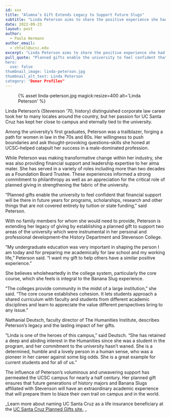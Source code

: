 ```yaml
---
id: xxx
title: "Alumna’s Gift Extends Legacy to Support Future Slugs"
subtitle: "Linda Peterson aims to share the positive experience she had as one of UCSC's pioneer alumni."
date: 2022-09-23
layout: post
author:
  - Paula Hermann
author_email:
  - chtall@ucsc.edu
excerpt: "Linda Peterson aims to share the positive experience she had as one of UCSC's pioneer alumni."
pull_quote: "Planned gifts enable the university to feel confident that financial support will be there in future years for programs, scholarships, research and other things that are not covered entirely by tuition or state funding.”
hero:
  use: false
thumbnail_image: linda-peterson.jpg
thumbnail_alt_text: Linda Peterson
category: "Donor Profiles"
---
```


<figure class="inline-image right">
  {% asset linda-peterson.jpg  magick:resize=400 alt='Linda Peterson' %}
  <figcaption></figcaption>
</figure>

Linda Peterson’s (Stevenson ‘70, history) distinguished corporate law career took her to many locales around the country, but her passion for UC Santa Cruz has kept her close to campus and eternally tied to the university. 

Among the university’s first graduates, Peterson was a trailblazer, forging a path for women in law in the 70s and 80s. Her willingness to push boundaries and ask thought-provoking questions–skills she honed at UCSC–helped catapult her success in a male-dominated profession. 
 
While Peterson was making transformative change within her industry, she was also providing financial support and leadership expertise to her alma mater. She has served in a variety of roles including more than two decades as a Foundation Board Trustee. These experiences informed a strong commitment to philanthropy as well as an appreciation for the critical role of planned giving in strengthening the fabric of the university. 

“Planned gifts enable the university to feel confident that financial support will be there in future years for programs, scholarships, research and other things that are not covered entirely by tuition or state funding,” said Peterson. 

With no family members for whom she would need to provide, Peterson is extending her legacy of giving by establishing a planned gift to support two areas of the university which were instrumental in her personal and professional development–the History Department and Stevenson College. 

“My undergraduate education was very important in shaping the person I am today and for preparing me academically for law school and my working life,” Peterson said. “I want my gift to help others have a similar positive experience.”

She believes wholeheartedly in the college system, particularly the core course, which she feels is integral to the Banana Slug experience. 

“The colleges provide community in the midst of a large institution,” she said. “The core course establishes cohesion. It lets students approach a shared curriculum with faculty and students from different academic disciplines and learn to appreciate the value different perspectives bring to any issue.” 

Nathanial Deutsch, faculty director of The Humanities Institute, describes Peterson’s legacy and the lasting impact of her gifts.

“Linda is one of the heroes of this campus,” said Deutsch. “She has retained a deep and abiding interest in the Humanities since she was a student in the program, and her commitment to the university hasn’t waned. She is a determined, humble and a lovely person in a human sense, who was a pioneer in her career against some big odds. She is a great example for current students and for all of us.”

The influence of Peterson’s voluminous and unwavering support has permeated the UCSC campus for nearly a half century. Her planned gift ensures that future generations of history majors and Banana Slugs affiliated with Stevenson will have an extraordinary academic experience that will prepare them to blaze their own trail on campus and in the world.

_Learn more about naming UC Santa Cruz as a life insurance beneficiary at the [UC Santa Cruz Planned Gifts site.](https://plannedgifts.ucsc.edu/) _
